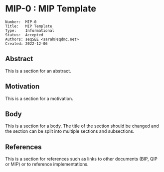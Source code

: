# MIP-0 : MIP Template

```
Number:  MIP-0
Title:   MIP Template
Type:    Informational
Status:  Accepted
Authors: seqSEE <sarah@sqdmc.net>
Created: 2022-12-06
```

## Abstract

This is a section for an abstract.

## Motivation

This is a section for a motivation.

## Body

This is a section for a body. The title of the section should be changed
and the section can be split into multiple sections and subsections.

## References

This is a section for references such as links to other documents (BIP, QIP or MIP)
or to reference implementations.